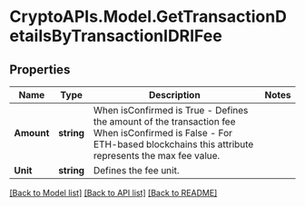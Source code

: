 # CryptoAPIs.Model.GetTransactionDetailsByTransactionIDRIFee

## Properties

Name | Type | Description | Notes
------------ | ------------- | ------------- | -------------
**Amount** | **string** | When isConfirmed is True - Defines the amount of the transaction fee  When isConfirmed is False - For ETH-based blockchains this attribute represents the max fee value. | 
**Unit** | **string** | Defines the fee unit. | 

[[Back to Model list]](../README.md#documentation-for-models) [[Back to API list]](../README.md#documentation-for-api-endpoints) [[Back to README]](../README.md)

